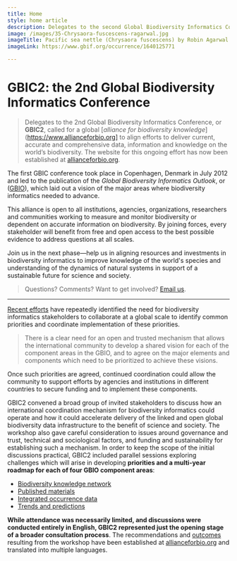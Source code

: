 ```yaml
---
title: Home
style: home article
description: Delegates to the second Global Biodiversity Informatics Conference (GBIC2) called for a global alliance for biodiversity knowledge to align efforts to deliver current, accurate and comprehensive data, information and knowledge on the world's biodiversity. 
image: /images/35-Chrysaora-fuscescens-ragarwal.jpg
imageTitle: Pacific sea nettle (Chrysaora fuscescens) by Robin Agarwal via iNaturalist. Photo licensed under CC BY-NC 4.0.
imageLink: https://www.gbif.org/occurrence/1640125771

---
```

GBIC2: the 2nd Global Biodiversity Informatics Conference
===================

> Delegates to the 2nd Global Biodiversity Informatics Conference, or **GBIC2**, called for a global [_alliance for biodiversity knowledge_](https://www.allianceforbio.org] to align efforts to deliver current, accurate and comprehensive data, information and knowledge on the world’s biodiversity. The website for this ongoing effort has now been established at [allianceforbio.org](https://www.allianceforbio.org).

The first GBIC conference took place in Copenhagen, Denmark in July 2012 and led to the publication of the _Global Biodiversity Informatics Outlook_, or ([GBIO](./gbio)), which laid out a vision of the major areas where biodiversity informatics needed to advance. 

This alliance is open to all institutions, agencies, organizations, researchers and communities working to measure and monitor biodiversity or dependent on accurate information on biodiversity. By joining forces, every stakeholder will benefit from free and open access to the best possible evidence to address questions at all scales.

Join us in the next phase—help us in aligning resources and investments in biodiversity informatics to improve knowledge of the world's species and understanding of the dynamics of natural systems in support of a sustainable future for science and society.

> Questions? Comments? Want to get involved? [Email us](mailto:alliance@gbif.org).

---

[Recent efforts](./background) have repeatedly identified the need for biodiversity informatics stakeholders to collaborate at a global scale to identify common priorities and coordinate implementation of these priorities.

> There is a clear need for an open and trusted mechanism that allows the international community to develop a shared vision for each of the component areas in the GBIO, and to agree on the major elements and components which need to be prioritized to achieve these visions. 

Once such priorities are agreed, continued coordination could allow the community to support efforts by agencies and institutions in different countries to secure funding and to implement these components. 

GBIC2 convened a broad group of invited stakeholders to discuss how an international coordination mechanism for biodiversity informatics could operate and how it could accelerate delivery of the linked and open global biodiversity data infrastructure to the benefit of science and society. The workshop also gave careful consideration to issues around governance and trust, technical and sociological factors, and funding and sustainability for establishing such a mechanism. In order to keep the scope of the initial discussions practical, GBIC2 included parallel sessions exploring challenges which will arise in developing **priorities and a multi-year roadmap for each of four GBIO component areas**: 
+ [Biodiversity knowledge network](/en/programme/knowledge-network)
+ [Published materials](/en/programme/published-materials)
+ [Integrated occurrence data](/en/programme/occurrence-data)
+ [Trends and predictions](/en/programme/trends)

**While attendance was necessarily limited, and discussions were conducted entirely in English, GBIC2 represented just the opening stage of a broader consultation process**. The recommendations and [outcomes](https://doi.org/10.3897/BDJ.7.e33679) resulting from the workshop have been established at [allianceforbio.org](https://www.allianceforbio.org) and translated into multiple languages.